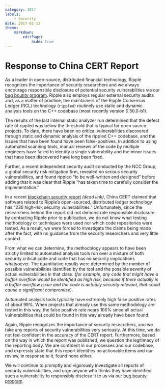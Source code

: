 ```yaml
---
category: 2017
labels:
    - Security
date: 2017-01-12
theme:
    markdown:
        editPage:
            hide: true
---
```

# Response to China CERT Report

As a leader in open-source, distributed financial technology, Ripple recognizes the importance of security researchers and we always encourage responsible disclosure of potential security vulnerabilities via our [bug bounty program](https://ripple.com/bug-bounty/). Ripple also employs regular external security audits and, as a matter of practice, the maintainers of the Ripple Consensus Ledger (RCL) technology (`rippled`) routinely use static and dynamic analysis tools on the C++ codebase (most recently version 0.50.0-b1).

The results of the last internal static analyzer run determined that the defect rate of rippled was below the threshold that is typical for open source projects. To date, there have been no critical vulnerabilities discovered through static and dynamic analysis of the rippled C++ codebase, and the issues that have been found have been false-positives. In addition to using automated scanning tools, manual reviews of the code by multiple engineers have failed to identify a single vulnerability and the minor issues that have been discovered have long been fixed.

Further, a recent independent security audit conducted by the NCC Group, a global security risk mitigation firm, revealed no serious security vulnerabilities, and found rippled “to be well-written and designed” before adding that it was clear that Ripple “has taken time to carefully consider the implementation.”

In a recent [blockchain security report](http://if.cert.org.cn/res/web_file/bug_analyze_report.pdf) _(dead link)_, China CERT claimed that software related to Ripple’s open-sourced, distributed ledger technology has “230 high-risk security vulnerabilities.” Unfortunately, since the researchers behind the report did not demonstrate responsible disclosure by contacting Ripple prior to publication, we do not know what testing methodology or techniques were used nor which code repositories were tested. As a result, we were forced to investigate the claims being made after the fact, with no guidance from the security researchers and very little context.

From what we can determine, the methodology appears to have been strictly limited to automated analysis tools run over a mixture of both security critical code and code that has no security implications whatsoever. The quantitative results were determined by the number of possible vulnerabilities identified by the tool and the possible severity of actual vulnerabilities in that class. (<i>for example, any code that might have a buffer overflow would be identified as high risk, because if there actually is a buffer overflow issue and the code is actually security relevant, that could cause a significant compromise</i>).

Automated analysis tools typically have extremely high false positive rates of about 99%. When projects that already use this same methodology are tested in this way, the false positive rate nears 100% since all actual vulnerabilities that could be found in this way already have been found.

Again, Ripple recognizes the importance of security researchers, and we take any reports of security vulnerabilities very seriously. At this time, we do not feel confident in the accuracy of the CERT report. Furthermore, based on the way in which the report was published, we question the legitimacy of the reporting body. We are confident in our processes and our codebase, and expressly state that this report identifies no actionable items and our review, in response to it, found none either.

We will continue to promptly and vigorously investigate all reports of security vulnerabilities, and urge anyone who thinks they have identified such a vulnerability to responsibly disclose it to us via our [bug bounty program](https://ripple.com/bug-bounty/).
